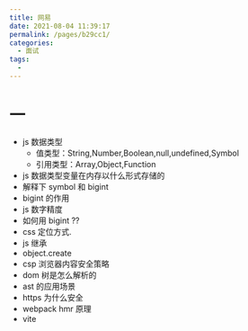 ```yaml
---
title: 网易
date: 2021-08-04 11:39:17
permalink: /pages/b29cc1/
categories:
  - 面试
tags:
  - 
---
```

# 一

- js 数据类型
  - 值类型：String,Number,Boolean,null,undefined,Symbol
  - 引用类型：Array,Object,Function
- js 数据类型变量在内存以什么形式存储的
- 解释下 symbol 和 bigint
- bigint 的作用
- js 数字精度
- 如何用 bigint ??
- css 定位方式.
- js 继承
- object.create
- csp 浏览器内容安全策略
- dom 树是怎么解析的
- ast 的应用场景
- https 为什么安全
- webpack hmr 原理
- vite
